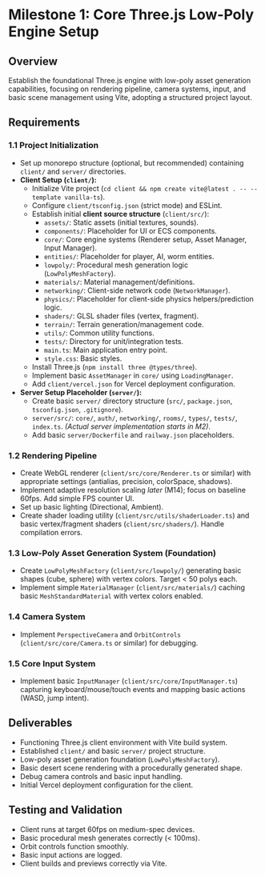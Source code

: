 # Milestone 1: Core Three.js Low-Poly Engine Setup

## Overview
Establish the foundational Three.js engine with low-poly asset generation capabilities, focusing on rendering pipeline, camera systems, input, and basic scene management using Vite, adopting a structured project layout.

## Requirements

### 1.1 Project Initialization
- Set up monorepo structure (optional, but recommended) containing `client/` and `server/` directories.
- **Client Setup (`client/`):**
    - Initialize Vite project (`cd client && npm create vite@latest . -- --template vanilla-ts`).
    - Configure `client/tsconfig.json` (strict mode) and ESLint.
    - Establish initial **client source structure** (`client/src/`):
        - `assets/`: Static assets (initial textures, sounds).
        - `components/`: Placeholder for UI or ECS components.
        - `core/`: Core engine systems (Renderer setup, Asset Manager, Input Manager).
        - `entities/`: Placeholder for player, AI, worm entities.
        - `lowpoly/`: Procedural mesh generation logic (`LowPolyMeshFactory`).
        - `materials/`: Material management/definitions.
        - `networking/`: Client-side network code (`NetworkManager`).
        - `physics/`: Placeholder for client-side physics helpers/prediction logic.
        - `shaders/`: GLSL shader files (vertex, fragment).
        - `terrain/`: Terrain generation/management code.
        - `utils/`: Common utility functions.
        - `tests/`: Directory for unit/integration tests.
        - `main.ts`: Main application entry point.
        - `style.css`: Basic styles.
    - Install Three.js (`npm install three @types/three`).
    - Implement basic `AssetManager` in `core/` using `LoadingManager`.
    - Add `client/vercel.json` for Vercel deployment configuration.
- **Server Setup Placeholder (`server/`):**
    - Create basic `server/` directory structure (`src/`, `package.json`, `tsconfig.json`, `.gitignore`).
    - `server/src/`: `core/`, `auth/`, `networking/`, `rooms/`, `types/`, `tests/`, `index.ts`. *(Actual server implementation starts in M2)*.
    - Add basic `server/Dockerfile` and `railway.json` placeholders.

### 1.2 Rendering Pipeline
- Create WebGL renderer (`client/src/core/Renderer.ts` or similar) with appropriate settings (antialias, precision, colorSpace, shadows).
- Implement adaptive resolution scaling *later* (M14); focus on baseline 60fps. Add simple FPS counter UI.
- Set up basic lighting (Directional, Ambient).
- Create shader loading utility (`client/src/utils/shaderLoader.ts`) and basic vertex/fragment shaders (`client/src/shaders/`). Handle compilation errors.

### 1.3 Low-Poly Asset Generation System (Foundation)
- Create `LowPolyMeshFactory` (`client/src/lowpoly/`) generating basic shapes (cube, sphere) with vertex colors. Target < 50 polys each.
- Implement simple `MaterialManager` (`client/src/materials/`) caching basic `MeshStandardMaterial` with vertex colors enabled.

### 1.4 Camera System
- Implement `PerspectiveCamera` and `OrbitControls` (`client/src/core/Camera.ts` or similar) for debugging.

### 1.5 Core Input System
- Implement basic `InputManager` (`client/src/core/InputManager.ts`) capturing keyboard/mouse/touch events and mapping basic actions (WASD, jump intent).

## Deliverables
- Functioning Three.js client environment with Vite build system.
- Established `client/` and basic `server/` project structure.
- Low-poly asset generation foundation (`LowPolyMeshFactory`).
- Basic desert scene rendering with a procedurally generated shape.
- Debug camera controls and basic input handling.
- Initial Vercel deployment configuration for the client.

## Testing and Validation
- Client runs at target 60fps on medium-spec devices.
- Basic procedural mesh generates correctly (< 100ms).
- Orbit controls function smoothly.
- Basic input actions are logged.
- Client builds and previews correctly via Vite.
